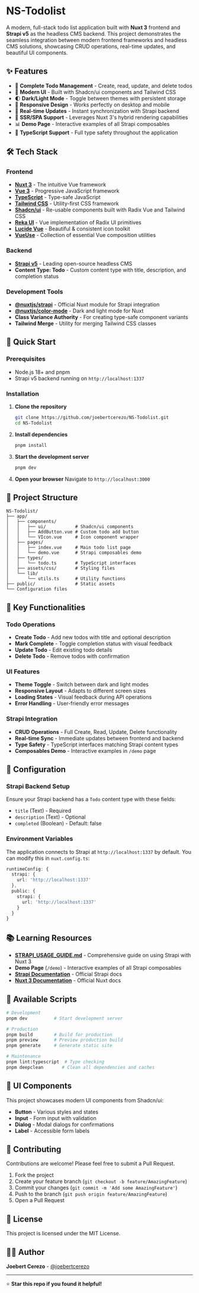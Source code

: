 # NS-Todolist

A modern, full-stack todo list application built with **Nuxt 3** frontend and **Strapi v5** as the headless CMS backend. This project demonstrates the seamless integration between modern frontend frameworks and headless CMS solutions, showcasing CRUD operations, real-time updates, and beautiful UI components.

## ✨ Features

- 📝 **Complete Todo Management** - Create, read, update, and delete todos
- 🎨 **Modern UI** - Built with Shadcn/ui components and Tailwind CSS
- 🌓 **Dark/Light Mode** - Toggle between themes with persistent storage
- 📱 **Responsive Design** - Works perfectly on desktop and mobile
- 🔄 **Real-time Updates** - Instant synchronization with Strapi backend
- 🚀 **SSR/SPA Support** - Leverages Nuxt 3's hybrid rendering capabilities
- 📊 **Demo Page** - Interactive examples of all Strapi composables
- 🔧 **TypeScript Support** - Full type safety throughout the application

## 🛠️ Tech Stack

### Frontend

- **[Nuxt 3](https://nuxt.com/)** - The intuitive Vue framework
- **[Vue 3](https://vuejs.org/)** - Progressive JavaScript framework
- **[TypeScript](https://www.typescriptlang.org/)** - Type-safe JavaScript
- **[Tailwind CSS](https://tailwindcss.com/)** - Utility-first CSS framework
- **[Shadcn/ui](https://shadcn-vue.com/)** - Re-usable components built with Radix Vue and Tailwind CSS
- **[Reka UI](https://reka-ui.com/)** - Vue implementation of Radix UI primitives
- **[Lucide Vue](https://lucide.dev/)** - Beautiful & consistent icon toolkit
- **[VueUse](https://vueuse.org/)** - Collection of essential Vue composition utilities

### Backend

- **[Strapi v5](https://strapi.io/)** - Leading open-source headless CMS
- **Content Type: Todo** - Custom content type with title, description, and completion status

### Development Tools

- **[@nuxtjs/strapi](https://strapi.nuxtjs.org/)** - Official Nuxt module for Strapi integration
- **[@nuxtjs/color-mode](https://color-mode.nuxtjs.org/)** - Dark and light mode for Nuxt
- **Class Variance Authority** - For creating type-safe component variants
- **Tailwind Merge** - Utility for merging Tailwind CSS classes

## 🚀 Quick Start

### Prerequisites

- Node.js 18+ and pnpm
- Strapi v5 backend running on `http://localhost:1337`

### Installation

1. **Clone the repository**

   ```bash
   git clone https://github.com/joebertcerezo/NS-Todolist.git
   cd NS-Todolist
   ```

2. **Install dependencies**

   ```bash
   pnpm install
   ```

3. **Start the development server**

   ```bash
   pnpm dev
   ```

4. **Open your browser**
   Navigate to `http://localhost:3000`

## 📁 Project Structure

```
NS-Todolist/
├── app/
│   ├── components/
│   │   ├── ui/           # Shadcn/ui components
│   │   ├── AddButton.vue # Custom todo add button
│   │   └── VIcon.vue     # Icon component wrapper
│   ├── pages/
│   │   ├── index.vue     # Main todo list page
│   │   └── demo.vue      # Strapi composables demo
│   ├── types/
│   │   └── todo.ts       # TypeScript interfaces
│   ├── assets/css/       # Styling files
│   └── lib/
│       └── utils.ts      # Utility functions
├── public/               # Static assets
└── Configuration files
```

## 🎯 Key Functionalities

### Todo Operations

- **Create Todo** - Add new todos with title and optional description
- **Mark Complete** - Toggle completion status with visual feedback
- **Update Todo** - Edit existing todo details
- **Delete Todo** - Remove todos with confirmation

### UI Features

- **Theme Toggle** - Switch between dark and light modes
- **Responsive Layout** - Adapts to different screen sizes
- **Loading States** - Visual feedback during API operations
- **Error Handling** - User-friendly error messages

### Strapi Integration

- **CRUD Operations** - Full Create, Read, Update, Delete functionality
- **Real-time Sync** - Immediate updates between frontend and backend
- **Type Safety** - TypeScript interfaces matching Strapi content types
- **Composables Demo** - Interactive examples in `/demo` page

## 🔧 Configuration

### Strapi Backend Setup

Ensure your Strapi backend has a `Todo` content type with these fields:

- `title` (Text) - Required
- `description` (Text) - Optional
- `completed` (Boolean) - Default: false

### Environment Variables

The application connects to Strapi at `http://localhost:1337` by default. You can modify this in `nuxt.config.ts`:

```typescript
runtimeConfig: {
  strapi: {
    url: 'http://localhost:1337'
  },
  public: {
    strapi: {
      url: 'http://localhost:1337'
    }
  }
}
```

## 📚 Learning Resources

- **[STRAPI_USAGE_GUIDE.md](./STRAPI_USAGE_GUIDE.md)** - Comprehensive guide on using Strapi with Nuxt 3
- **Demo Page** (`/demo`) - Interactive examples of all Strapi composables
- **[Strapi Documentation](https://docs.strapi.io/)** - Official Strapi docs
- **[Nuxt 3 Documentation](https://nuxt.com/docs)** - Official Nuxt docs

## 🚀 Available Scripts

```bash
# Development
pnpm dev          # Start development server

# Production
pnpm build        # Build for production
pnpm preview      # Preview production build
pnpm generate     # Generate static site

# Maintenance
pnpm lint:typescript  # Type checking
pnpm deepclean       # Clean all dependencies and caches
```

## 🎨 UI Components

This project showcases modern UI components from Shadcn/ui:

- **Button** - Various styles and states
- **Input** - Form input with validation
- **Dialog** - Modal dialogs for confirmations
- **Label** - Accessible form labels

## 🤝 Contributing

Contributions are welcome! Please feel free to submit a Pull Request.

1. Fork the project
2. Create your feature branch (`git checkout -b feature/AmazingFeature`)
3. Commit your changes (`git commit -m 'Add some AmazingFeature'`)
4. Push to the branch (`git push origin feature/AmazingFeature`)
5. Open a Pull Request

## 📄 License

This project is licensed under the MIT License.

## 👨‍💻 Author

**Joebert Cerezo** - [@joebertcerezo](https://github.com/joebertcerezo)

---

⭐ **Star this repo if you found it helpful!**
